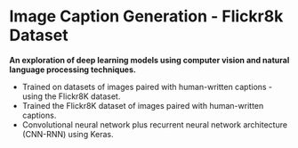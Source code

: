 # Image Caption Generation - Flickr8k Dataset
**An exploration of deep learning models using computer vision and natural language processing techniques.**

- Trained on datasets of images paired with human-written captions - using the Flickr8K dataset.
- Trained the Flickr8K dataset of images paired with human-written captions.
- Convolutional neural network plus recurrent neural network architecture (CNN-RNN) using Keras.
